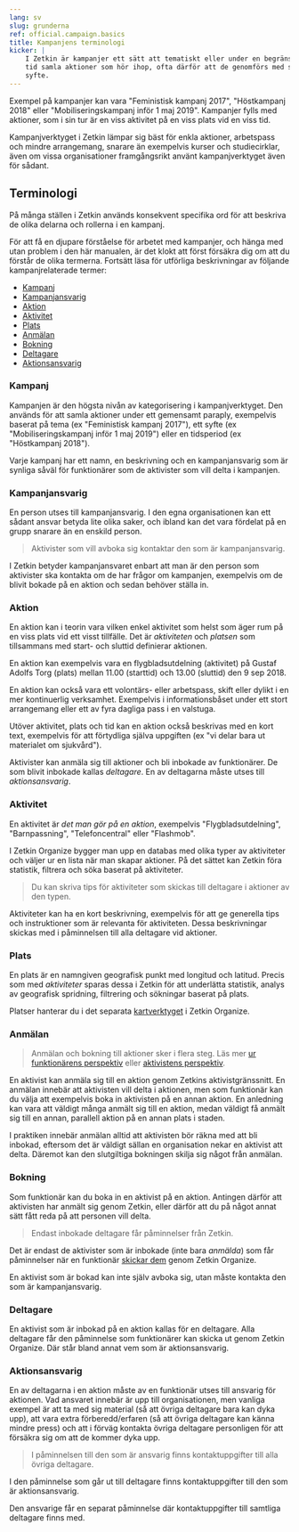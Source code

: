 ```yaml
---
lang: sv
slug: grunderna
ref: official.campaign.basics
title: Kampanjens terminologi
kicker: |
    I Zetkin är kampanjer ett sätt att tematiskt eller under en begränsad
    tid samla aktioner som hör ihop, ofta därför att de genomförs med samma
    syfte.
---
```


Exempel på kampanjer kan vara "Feministisk kampanj 2017", "Höstkampanj 2018"
eller "Mobiliseringskampanj inför 1 maj 2019". Kampanjer fylls med aktioner,
som i sin tur är en viss aktivitet på en viss plats vid en viss tid.

Kampanjverktyget i Zetkin lämpar sig bäst för enkla aktioner, arbetspass
och mindre arrangemang, snarare än exempelvis kurser och studiecirklar, även
om vissa organisationer framgångsrikt använt kampanjverktyget även för sådant.

## Terminologi
På många ställen i Zetkin används konsekvent specifika ord för att beskriva de
olika delarna och rollerna i en kampanj.

För att få en djupare förståelse för arbetet med kampanjer, och hänga med
utan problem i den här manualen, är det klokt att först försäkra dig om
att du förstår de olika termerna. Fortsätt läsa för utförliga beskrivningar
av följande kampanjrelaterade termer:

* [Kampanj](#kampanj)
* [Kampanjansvarig](#kampanjansvarig)
* [Aktion](#aktion)
* [Aktivitet](#aktivitet)
* [Plats](#plats)
* [Anmälan](#anmlan)
* [Bokning](#bokning)
* [Deltagare](#deltagare)
* [Aktionsansvarig](#aktionsansvarig)

### Kampanj
Kampanjen är den högsta nivån av kategorisering i kampanjverktyget. Den
används för att samla aktioner under ett gemensamt paraply, exempelvis baserat
på tema (ex "Feministisk kampanj 2017"), ett syfte (ex "Mobiliseringskampanj
inför 1 maj 2019") eller en tidsperiod (ex "Höstkampanj 2018").

Varje kampanj har ett namn, en beskrivning och en kampanjansvarig som är
synliga såväl för funktionärer som de aktivister som vill delta i kampanjen.

### Kampanjansvarig

En person utses till kampanjansvarig. I den egna organisationen kan ett sådant
ansvar betyda lite olika saker, och ibland kan det vara fördelat på en grupp
snarare än en enskild person.

> Aktivister som vill avboka sig kontaktar den som är kampanjansvarig.

I Zetkin betyder kampanjansvaret enbart att man är den person som aktivister
ska kontakta om de har frågor om kampanjen, exempelvis om de blivit bokade på
en aktion och sedan behöver ställa in.

### Aktion
En aktion kan i teorin vara vilken enkel aktivitet som helst som äger rum på
en viss plats vid ett visst tillfälle. Det är _aktiviteten_ och _platsen_ som
tillsammans med start- och sluttid definierar aktionen.

En aktion kan exempelvis vara en flygbladsutdelning (aktivitet) på Gustaf
Adolfs Torg (plats) mellan 11.00 (starttid) och 13.00 (sluttid) den 9 sep 2018.

En aktion kan också vara ett volontärs- eller arbetspass, skift eller dylikt i
en mer kontinuerlig verksamhet. Exempelvis i informationsbåset under ett stort
arrangemang eller ett av fyra dagliga pass i en valstuga.

Utöver aktivitet, plats och tid kan en aktion också beskrivas med en kort text,
exempelvis för att förtydliga själva uppgiften (ex "vi delar bara ut materialet
om sjukvård").

Aktivister kan anmäla sig till aktioner och bli inbokade av funktionärer. De
som blivit inbokade kallas _deltagare_. En av deltagarna måste utses till
_aktionsansvarig_.

### Aktivitet
En aktivitet är _det man gör på en aktion_, exempelvis "Flygbladsutdelning",
"Barnpassning", "Telefoncentral" eller "Flashmob".

I Zetkin Organize bygger man upp en databas med olika typer av aktiviteter och
väljer ur en lista när man skapar aktioner. På det sättet kan Zetkin föra
statistik, filtrera och söka baserat på aktiviteter.

> Du kan skriva tips för aktiviteter som skickas till deltagare i aktioner av
> den typen.

Aktiviteter kan ha en kort beskrivning, exempelvis för att ge generella tips
och instruktioner som är relevanta för aktiviteten. Dessa beskrivningar skickas
med i påminnelsen till alla deltagare vid aktioner.

### Plats
En plats är en namngiven geografisk punkt med longitud och latitud. Precis som
med _aktiviteter_ sparas dessa i Zetkin för att underlätta statistik, analys
av geografisk spridning, filtrering och sökningar baserat på plats.

Platser hanterar du i det separata [kartverktyget](/sv/for-funktionarer/kartor-och-platser)
i Zetkin Organize.

### Anmälan
> Anmälan och bokning till aktioner sker i flera steg. Läs mer
> [ur funktionärens perspektiv](../aktioner/bokningar) eller
> [aktivistens perspektiv](/sv/for-aktivister/kampanjer/delta-i-tre-steg).

En aktivist kan anmäla sig till en aktion genom Zetkins aktivistgränssnitt. En
anmälan innebär att aktivisten vill delta i aktionen, men som funktionär kan
du välja att exempelvis boka in aktivisten på en annan aktion. En anledning kan
vara att väldigt många anmält sig till en aktion, medan väldigt få anmält sig
till en annan, parallell aktion på en annan plats i staden.

I praktiken innebär anmälan alltid att aktivisten bör räkna med att bli inbokad,
eftersom det är väldigt sällan en organisation nekar en aktivist att delta.
Däremot kan den slutgiltiga bokningen skilja sig något från anmälan.

### Bokning
Som funktionär kan du boka in en aktivist på en aktion. Antingen därför att
aktivisten har anmält sig genom Zetkin, eller därför att du på något annat
sätt fått reda på att personen vill delta.

> Endast inbokade deltagare får påminnelser från Zetkin.

Det är endast de aktivister som är inbokade (inte bara _anmälda_) som får
påminnelser när en funktionär [skickar dem](../aktioner/paminnelser) genom
Zetkin Organize.

En aktivist som är bokad kan inte själv avboka sig, utan måste kontakta den
som är kampanjansvarig.

### Deltagare
En aktivist som är inbokad på en aktion kallas för en deltagare. Alla deltagare
får den påminnelse som funktionärer kan skicka ut genom Zetkin Organize. Där
står bland annat vem som är aktionsansvarig.

### Aktionsansvarig
En av deltagarna i en aktion måste av en funktionär utses till ansvarig för
aktionen. Vad ansvaret innebär är upp till organisationen, men vanliga exempel
är att ta med sig material (så att övriga deltagare bara kan dyka upp), att
vara extra förberedd/erfaren (så att övriga deltagare kan känna mindre press)
och att i förväg kontakta övriga deltagare personligen för att försäkra sig om
att de kommer dyka upp.

> I påminnelsen till den som är ansvarig finns kontaktuppgifter till alla
> övriga deltagare.

I den påminnelse som går ut till deltagare finns kontaktuppgifter till den som
är aktionsansvarig.

Den ansvarige får en separat påminnelse där kontaktuppgifter till samtliga
deltagare finns med.
